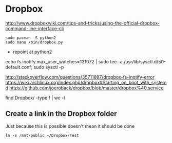 # Dropbox
http://www.dropboxwiki.com/tips-and-tricks/using-the-official-dropbox-command-line-interface-cli

    sudo pacman -S python2
    sudo nano /bin/dropbox.py

* repoint at python2

echo fs.inotify.max_user_watches=131072 | sudo tee -a /usr/lib/sysctl.d/50-default.conf; sudo sysctl -p

http://stackoverflow.com/questions/35711897/dropbox-fs-inotify-error
https://wiki.archlinux.org/index.php/dropbox#Starting_on_boot_with_systemd
https://github.com/joeroback/dropbox/blob/master/dropbox%40.service

find Dropbox/ -type f | wc -l


## Create a link in the Dropbox folder 
Just because this is possible doesn't mean it should be done

    ln -s /mnt/public ~/Dropbox/Test

